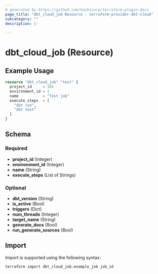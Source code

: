 ```yaml
---
# generated by https://github.com/hashicorp/terraform-plugin-docs
page_title: "dbt_cloud_job Resource - terraform-provider-dbt-cloud"
subcategory: ""
description: |-
  
---
```


# dbt_cloud_job (Resource)


## Example Usage

```terraform
resource "dbt_cloud_job" "test" {
  project_id     = 101
  environment_id = 1
  name           = "Test job"
  execute_steps  = [
    "dbt run",
    "dbt test"
  ]
}
```

<!-- schema generated by tfplugindocs -->
## Schema

### Required

- **project_id** (Integer)
- **environment_id** (Integer)
- **name** (String)
- **execute_steps** (List of Strings)

### Optional

- **dbt_version** (String)
- **is_active** (Bool)
- **triggers** (Dict)
- **num_threads** (Integer)
- **target_name** (String)
- **generate_docs** (Bool)
- **run_generate_sources** (Bool)

## Import

Import is supported using the following syntax:

```shell
terraform import dbt_cloud_job.example_job job_id
```
